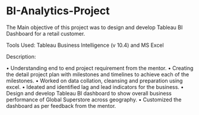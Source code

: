 # BI-Analytics-Project
The Main objective of this project was to design and develop Tableau BI Dashboard for a retail customer.

Tools Used: Tableau Business Intelligence (v 10.4) and MS Excel 

Description:

•	Understanding end to end project requirement from the mentor. 
•	Creating the detail project plan with milestones and timelines to achieve each of the milestones. 
•	Worked on data collation, cleansing and preparation using excel. 
•	Ideated and identified lag and lead indicators for the business. 
•	Design and develop Tableau BI dashboard to show overall business performance of Global Superstore across geography. 
•	Customized the dashboard as per feedback from the mentor.
